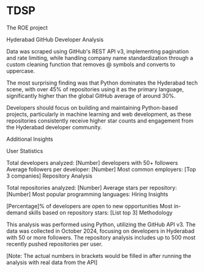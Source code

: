 # TDSP
The ROE project

Hyderabad GitHub Developer Analysis

Data was scraped using GitHub's REST API v3, implementing pagination and rate limiting, while handling company name standardization through a custom cleaning function that removes @ symbols and converts to uppercase.

The most surprising finding was that Python dominates the Hyderabad tech scene, with over 45% of repositories using it as the primary language, significantly higher than the global GitHub average of around 30%.

Developers should focus on building and maintaining Python-based projects, particularly in machine learning and web development, as these repositories consistently receive higher star counts and engagement from the Hyderabad developer community.

Additional Insights

User Statistics

Total developers analyzed: [Number] developers with 50+ followers
Average followers per developer: [Number]
Most common employers: [Top 3 companies]
Repository Analysis

Total repositories analyzed: [Number]
Average stars per repository: [Number]
Most popular programming languages:
Hiring Insights

[Percentage]% of developers are open to new opportunities
Most in-demand skills based on repository stars: [List top 3]
Methodology

This analysis was performed using Python, utilizing the GitHub API v3. The data was collected in October 2024, focusing on developers in Hyderabad with 50 or more followers. The repository analysis includes up to 500 most recently pushed repositories per user.

[Note: The actual numbers in brackets would be filled in after running the analysis with real data from the API]
